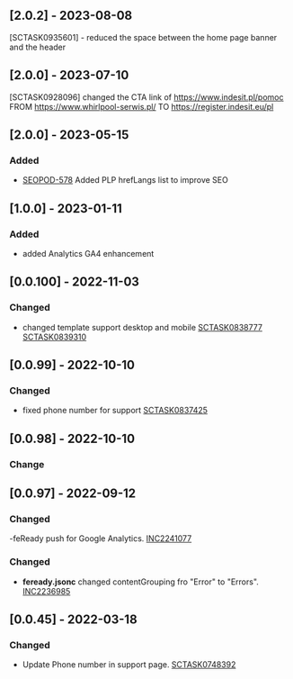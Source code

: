 ## [2.0.2] - 2023-08-08
[SCTASK0935601] - reduced the space between the home page banner and the header
## [2.0.0] - 2023-07-10
[SCTASK0928096]
changed the CTA link of https://www.indesit.pl/pomoc 
FROM
https://www.whirlpool-serwis.pl/
TO
https://register.indesit.eu/pl

## [2.0.0] - 2023-05-15

### Added

- [SEOPOD-578](https://whirlpoolgtm.atlassian.net/browse/SEOPOD-578?atlOrigin=eyJpIjoiMmRiY2ZmZTUyNmU2NGM2Nzg5ZTMyYmU0ODAwNDljNGUiLCJwIjoiaiJ9) Added PLP hrefLangs list to improve SEO

## [1.0.0] - 2023-01-11

### Added

- added Analytics GA4 enhancement

## [0.0.100] - 2022-11-03

### Changed

- changed template support desktop and mobile
  [SCTASK0838777](https://whirlpool.service-now.com/nav_to.do?uri=sc_task.do?sys_id=277b030b97dad5545f83b3a3f153afe1%26sysparm_view=RPTa5d3abe347d0d5d4c6415701e36d43c3)
  [SCTASK0839310](https://whirlpool.service-now.com/nav_to.do?uri=sc_task.do?sys_id=701a528c87ae9dd0d2b72f45dabb3546%26sysparm_view=RPTa5d3abe347d0d5d4c6415701e36d43c3)

## [0.0.99] - 2022-10-10

### Changed

- fixed phone number for support [SCTASK0837425](https://whirlpool.service-now.com/sc_task.do?sys_id=22e7f74e87da1dd0e4dc53d73cbb3539)

## [0.0.98] - 2022-10-10

### Change

## [0.0.97] - 2022-09-12

### Changed

-feReady push for Google Analytics. [INC2241077](https://whirlpool.service-now.com/nav_to.do?uri=incident.do?sys_id=c972807687159198d2b72f45dabb357b%26sysparm_view=RPTb3a223af4790d5d4c6415701e36d4356)

### Changed

- **feready.jsonc** changed contentGrouping fro "Error" to "Errors". [INC2236985](https://whirlpool.service-now.com/nav_to.do?uri=incident.do?sys_id=3bdd6e37978d9dd4a701d400f153afcc%26sysparm_view=RPTa6ccc9921bff3818cdf96397624bcba8)

## [0.0.45] - 2022-03-18

### Changed

- Update Phone number in support page. [SCTASK0748392](https://whirlpool.service-now.com/nav_to.do?uri=sc_task.do?sys_id=d13d04981b75cd145042a7d8b04bcb5e%26sysparm_view=RPTfdcf17dd1b00c198f845a687b04bcbff)
